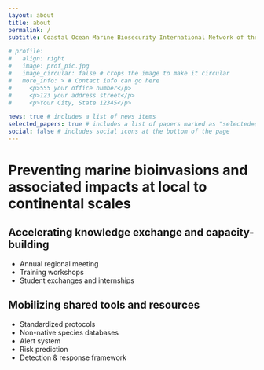 ```yaml
---
layout: about
title: about
permalink: /
subtitle: Coastal Ocean Marine Biosecurity International Network of the Americas

# profile:
#   align: right
#   image: prof_pic.jpg
#   image_circular: false # crops the image to make it circular
#   more_info: > # Contact info can go here
#     <p>555 your office number</p>
#     <p>123 your address street</p>
#     <p>Your City, State 12345</p>

news: true # includes a list of news items
selected_papers: true # includes a list of papers marked as "selected={true}"
social: false # includes social icons at the bottom of the page
---
```


# Preventing marine bioinvasions and associated impacts at local to continental scales

## Accelerating knowledge exchange and capacity-building
- Annual regional meeting
- Training workshops
- Student exchanges and internships

## Mobilizing shared tools and resources

- Standardized protocols
- Non-native species databases
- Alert system
- Risk prediction
- Detection & response framework

